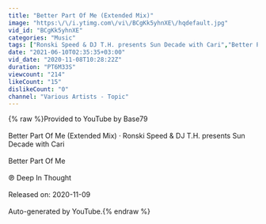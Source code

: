 ```yaml
---
title: "Better Part Of Me (Extended Mix)"
image: "https:\/\/i.ytimg.com\/vi\/BCgKk5yhnXE\/hqdefault.jpg"
vid_id: "BCgKk5yhnXE"
categories: "Music"
tags: ["Ronski Speed & DJ T.H. presents Sun Decade with Cari","Better Part Of Me","Better Part Of Me (Extended Mix)"]
date: "2021-06-10T02:35:35+03:00"
vid_date: "2020-11-08T10:28:22Z"
duration: "PT6M33S"
viewcount: "214"
likeCount: "15"
dislikeCount: "0"
channel: "Various Artists - Topic"
---
```

{% raw %}Provided to YouTube by Base79<br /><br />Better Part Of Me (Extended Mix) · Ronski Speed &amp; DJ T.H. presents Sun Decade with Cari<br /><br />Better Part Of Me<br /><br />℗ Deep In Thought<br /><br />Released on: 2020-11-09<br /><br />Auto-generated by YouTube.{% endraw %}

